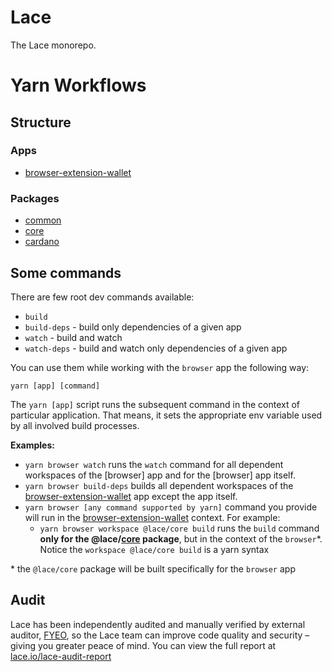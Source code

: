# Lace

The Lace monorepo.

# Yarn Workflows

## Structure

### Apps

- [browser-extension-wallet]

### Packages

- [common]
- [core]
- [cardano]

## Some commands

There are few root dev commands available:

- `build`
- `build-deps` - build only dependencies of a given app
- `watch` - build and watch
- `watch-deps` - build and watch only dependencies of a given app

You can use them while working with the `browser` app the following way:

```console
yarn [app] [command]
```

The `yarn [app]` script runs the subsequent command in the context of particular application. That means, it sets
the appropriate env variable used by all involved build processes.

**Examples:**

- `yarn browser watch` runs the `watch` command for all dependent workspaces of the [browser] app and for the [browser]
  app itself.
- `yarn browser build-deps` builds all dependent workspaces of the [browser-extension-wallet] app except the app itself.
- `yarn browser [any command supported by yarn]` command you provide will run in the [browser-extension-wallet]
  context. For example:
  - `yarn browser workspace @lace/core build` runs the `build` command **only for the @lace/[core]
    package**, but in
    the context of the `browser`\*. Notice the `workspace @lace/core build` is a yarn syntax

\* the `@lace/core` package will be built specifically for the `browser` app

[browser-extension-wallet]: ./apps/browser-extension-wallet
[common]: ./packages/common
[core]: ./packages/core
[cardano]: ./packages/cardano

## Audit

Lace has been independently audited and manually verified by external auditor, [FYEO](https://www.fyeo.io/), so the Lace team can improve code quality and security – giving you greater peace of mind. You can view the full report at [lace.io/lace-audit-report](https://lace.io/lace-audit-report)
